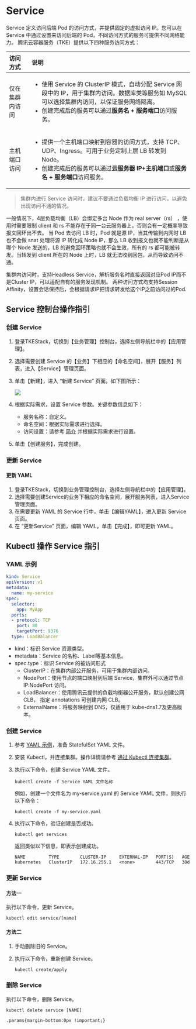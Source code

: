 # Service

Service 定义访问后端 Pod 的访问方式，并提供固定的虚拟访问 IP。您可以在 Service 中通过设置来访问后端的 Pod，不同访问方式的服务可提供不同网络能力。 腾讯云容器服务（TKE）提供以下四种服务访问方式：

<table>
  <thead>
    <tr>
      <th style="text-align:left">&#x8BBF;&#x95EE;&#x65B9;&#x5F0F;</th>
      <th style="text-align:left">&#x8BF4;&#x660E;</th>
    </tr>
  </thead>
  <tbody>
    <tr>
      <td style="text-align:left">&#x4EC5;&#x5728;&#x96C6;&#x7FA4;&#x5185;&#x8BBF;&#x95EE;</td>
      <td style="text-align:left">
        <ul>
          <li>&#x4F7F;&#x7528; Service &#x7684; ClusterIP &#x6A21;&#x5F0F;&#xFF0C;&#x81EA;&#x52A8;&#x5206;&#x914D;
            Service &#x7F51;&#x6BB5;&#x4E2D;&#x7684; IP&#xFF0C;&#x7528;&#x4E8E;&#x96C6;&#x7FA4;&#x5185;&#x8BBF;&#x95EE;&#x3002;&#x6570;&#x636E;&#x5E93;&#x7C7B;&#x7B49;&#x670D;&#x52A1;&#x5982;
            MySQL &#x53EF;&#x4EE5;&#x9009;&#x62E9;&#x96C6;&#x7FA4;&#x5185;&#x8BBF;&#x95EE;&#xFF0C;&#x4EE5;&#x4FDD;&#x8BC1;&#x670D;&#x52A1;&#x7F51;&#x7EDC;&#x9694;&#x79BB;&#x3002;</li>
          <li>&#x521B;&#x5EFA;&#x5B8C;&#x6210;&#x540E;&#x7684;&#x670D;&#x52A1;&#x53EF;&#x4EE5;&#x901A;&#x8FC7;<b>&#x670D;&#x52A1;&#x540D; + &#x670D;&#x52A1;&#x7AEF;&#x53E3;</b>&#x8BBF;&#x95EE;&#x670D;&#x52A1;&#x3002;</li>
        </ul>
      </td>
    </tr>
    <tr>
      <td style="text-align:left">&#x4E3B;&#x673A;&#x7AEF;&#x53E3;&#x8BBF;&#x95EE;</td>
      <td style="text-align:left">
        <ul>
          <li>&#x63D0;&#x4F9B;&#x4E00;&#x4E2A;&#x4E3B;&#x673A;&#x7AEF;&#x53E3;&#x6620;&#x5C04;&#x5230;&#x5BB9;&#x5668;&#x7684;&#x8BBF;&#x95EE;&#x65B9;&#x5F0F;&#xFF0C;&#x652F;&#x6301;
            TCP&#x3001;UDP&#x3001;Ingress&#x3002;&#x53EF;&#x7528;&#x4E8E;&#x4E1A;&#x52A1;&#x5B9A;&#x5236;&#x4E0A;&#x5C42;
            LB &#x8F6C;&#x53D1;&#x5230; Node&#x3002;</li>
          <li>&#x521B;&#x5EFA;&#x5B8C;&#x6210;&#x540E;&#x7684;&#x670D;&#x52A1;&#x53EF;&#x4EE5;&#x901A;&#x8FC7;<b>&#x4E91;&#x670D;&#x52A1;&#x5668; IP+&#x4E3B;&#x673A;&#x7AEF;&#x53E3;</b>&#x6216;<b>&#x670D;&#x52A1;&#x540D; + &#x670D;&#x52A1;&#x7AEF;&#x53E3;</b>&#x8BBF;&#x95EE;&#x670D;&#x52A1;&#x3002;</li>
        </ul>
      </td>
    </tr>
  </tbody>
</table>

> 集群内进行 Service 访问时，建议不要通过负载均衡 IP 进行访问，以避免出现访问不通的情况。

一般情况下，4层负载均衡（LB）会绑定多台 Node 作为 real server（rs） ，使用时需要限制 client 和 rs 不能存在于同一台云服务器上，否则会有一定概率导致报文回环出不去。 当 Pod 去访问 LB 时，Pod 就是源 IP，当其传输到内网时 LB 也不会做 snat 处理将源 IP 转化成 Node IP，那么 LB 收到报文也就不能判断是从哪个 Node 发送的，LB 的避免回环策略也就不会生效，所有的 rs 都可能被转发。当转发到 client 所在的 Node 上时，LB 就无法收到回包，从而导致访问不通。

集群内访问时，支持Headless Service，解析服务名时直接返回对应Pod IP而不是Cluster IP，可以适配自有的服务发现机制。 两种访问方式均支持Session Affinity，设置会话保持后，会根据请求IP把请求转发给这个IP之前访问过的Pod.

## Service 控制台操作指引

### 创建 Service

1. 登录TKEStack，切换到【业务管理】控制台，选择左侧导航栏中的【应用管理】。 
2. 选择需要创建 Service 的【业务】下相应的【命名空间】，展开【服务】列表，进入【Service】管理页面。
3. 单击【新建】，进入 “新建 Service” 页面。如下图所示：

   ![](https://github.com/PatrickLai7528/docs/tree/367ed6036bfdb372201d6e1790cdfffbf16b6ac6/docs/zh/产品使用指南/images/new-service.png)

4. 根据实际需求，设置 Service 参数。关键参数信息如下：
   * 服务名称：自定义。
   * 命名空间：根据实际需求进行选择。
   * 访问设置：请参考 [简介](service.md#简介) 并根据实际需求进行设置。
5. 单击【创建服务】，完成创建。

### 更新 Service

#### 更新 YAML

1. 登录TKEStack，切换到业务管理控制台，选择左侧导航栏中的【应用管理】。
2. 选择需要创建Service的业务下相应的命名空间，展开服务列表，进入Service管理页面。
3. 在需要更新 YAML 的 Service 行中，单击【编辑YAML】，进入更新 Service 页面。
4. 在 “更新Service” 页面，编辑 YAML，单击【完成】，即可更新 YAML。

## Kubectl 操作 Service 指引

### YAML 示例

```yaml
kind: Service
apiVersion: v1
metadata:
  name: my-service
spec:
  selector:
    app: MyApp
  ports:
  - protocol: TCP
    port: 80
    targetPort: 9376
  type: LoadBalancer
```

* kind：标识 Service 资源类型。
* metadata：Service 的名称、Label等基本信息。
* spec.type：标识 Service 的被访问形式
  * ClusterIP：在集群内部公开服务，可用于集群内部访问。
  * NodePort：使用节点的端口映射到后端 Service，集群外可以通过节点 IP:NodePort 访问。
  * LoadBalancer：使用腾讯云提供的负载均衡器公开服务，默认创建公网 CLB， 指定 annotations 可创建内网 CLB。
  * ExternalName：将服务映射到 DNS，仅适用于 kube-dns1.7及更高版本。

### 创建 Service

1. 参考 [YAML 示例](service.md#YAMLSample)，准备 StatefulSet YAML 文件。
2. 安装 Kubectl，并连接集群。操作详情请参考 [通过 Kubectl 连接集群](https://cloud.tencent.com/document/product/457/8438)。
3. 执行以下命令，创建 Service YAML 文件。

   ```text
   kubectl create -f Service YAML 文件名称
   ```

   例如，创建一个文件名为 my-service.yaml 的 Service YAML 文件，则执行以下命令：

   ```text
   kubectl create -f my-service.yaml
   ```

4. 执行以下命令，验证创建是否成功。

   ```text
   kubectl get services
   ```

   返回类似以下信息，即表示创建成功。

   ```text
   NAME         TYPE        CLUSTER-IP     EXTERNAL-IP   PORT(S)   AGE
   kubernetes   ClusterIP   172.16.255.1   <none>        443/TCP   38d
   ```

### 更新 Service

#### 方法一

执行以下命令，更新 Service。

```text
kubectl edit service/[name]
```

#### 方法二

1. 手动删除旧的 Service。
2. 执行以下命令，重新创建 Service。

   ```text
   kubectl create/apply
   ```

### 删除 Service

执行以下命令，删除 Service。

```text
kubectl delete service [NAME]
```

```text
.params{margin-bottom:0px !important;}  
```

